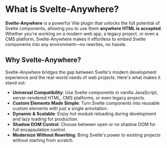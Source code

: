 # What is Svelte-Anywhere?

**Svelte-Anywhere** is a powerful Vite plugin that unlocks the full potential of Svelte components, allowing you to use them **anywhere HTML is accepted**. Whether you're working on a modern web app, a legacy project, or even a CMS platform, Svelte-Anywhere makes it effortless to embed Svelte components into any environment—no rewrites, no hassle.

## Why Svelte-Anywhere?

Svelte-Anywhere bridges the gap between Svelte's modern development experience and the real-world needs of web projects. Here's what makes it stand out:

- **Universal Compatibility**: Use Svelte components in vanilla JavaScript, server-rendered HTML, CMS platforms, or even legacy projects.
- **Custom Elements Made Simple**: Turn Svelte components into reusable custom elements with just a single annotation.
- **Dynamic & Scalable**: Enjoy hot module reloading during development and lazy loading for production.
- **Shadow DOM Control**: Choose between open or no shadow DOM for full encapsulation control.
- **Modernize Without Rewriting**: Bring Svelte's power to existing projects without starting from scratch.  
